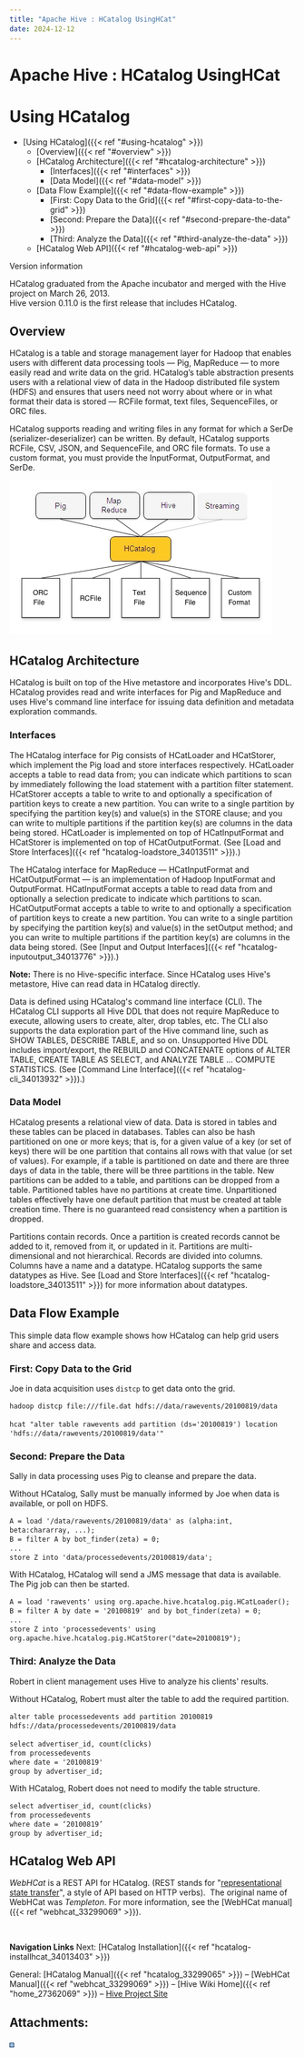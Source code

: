 ```yaml
---
title: "Apache Hive : HCatalog UsingHCat"
date: 2024-12-12
---
```


# Apache Hive : HCatalog UsingHCat

# Using HCatalog

* [Using HCatalog]({{< ref "#using-hcatalog" >}})
	+ [Overview]({{< ref "#overview" >}})
	+ [HCatalog Architecture]({{< ref "#hcatalog-architecture" >}})
		- [Interfaces]({{< ref "#interfaces" >}})
		- [Data Model]({{< ref "#data-model" >}})
	+ [Data Flow Example]({{< ref "#data-flow-example" >}})
		- [First: Copy Data to the Grid]({{< ref "#first-copy-data-to-the-grid" >}})
		- [Second: Prepare the Data]({{< ref "#second-prepare-the-data" >}})
		- [Third: Analyze the Data]({{< ref "#third-analyze-the-data" >}})
	+ [HCatalog Web API]({{< ref "#hcatalog-web-api" >}})

Version information

HCatalog graduated from the Apache incubator and merged with the Hive project on March 26, 2013.  
 Hive version 0.11.0 is the first release that includes HCatalog.

## Overview

HCatalog is a table and storage management layer for Hadoop that enables users with different data processing tools — Pig, MapReduce — to more easily read and write data on the grid. HCatalog’s table abstraction presents users with a relational view of data in the Hadoop distributed file system (HDFS) and ensures that users need not worry about where or in what format their data is stored — RCFile format, text files, SequenceFiles, or ORC files.

HCatalog supports reading and writing files in any format for which a SerDe (serializer-deserializer) can be written. By default, HCatalog supports RCFile, CSV, JSON, and SequenceFile, and ORC file formats. To use a custom format, you must provide the InputFormat, OutputFormat, and SerDe.

![](attachments/34013260/34177026.jpg)

## HCatalog Architecture

HCatalog is built on top of the Hive metastore and incorporates Hive's DDL. HCatalog provides read and write interfaces for Pig and MapReduce and uses Hive's command line interface for issuing data definition and metadata exploration commands.

### Interfaces

The HCatalog interface for Pig consists of HCatLoader and HCatStorer, which implement the Pig load and store interfaces respectively. HCatLoader accepts a table to read data from; you can indicate which partitions to scan by immediately following the load statement with a partition filter statement. HCatStorer accepts a table to write to and optionally a specification of partition keys to create a new partition. You can write to a single partition by specifying the partition key(s) and value(s) in the STORE clause; and you can write to multiple partitions if the partition key(s) are columns in the data being stored. HCatLoader is implemented on top of HCatInputFormat and HCatStorer is implemented on top of HCatOutputFormat. (See [Load and Store Interfaces]({{< ref "hcatalog-loadstore_34013511" >}}).)

The HCatalog interface for MapReduce — HCatInputFormat and HCatOutputFormat — is an implementation of Hadoop InputFormat and OutputFormat. HCatInputFormat accepts a table to read data from and optionally a selection predicate to indicate which partitions to scan. HCatOutputFormat accepts a table to write to and optionally a specification of partition keys to create a new partition. You can write to a single partition by specifying the partition key(s) and value(s) in the setOutput method; and you can write to multiple partitions if the partition key(s) are columns in the data being stored. (See [Input and Output Interfaces]({{< ref "hcatalog-inputoutput_34013776" >}}).)

**Note:** There is no Hive-specific interface. Since HCatalog uses Hive's metastore, Hive can read data in HCatalog directly.

Data is defined using HCatalog's command line interface (CLI). The HCatalog CLI supports all Hive DDL that does not require MapReduce to execute, allowing users to create, alter, drop tables, etc. The CLI also supports the data exploration part of the Hive command line, such as SHOW TABLES, DESCRIBE TABLE, and so on. Unsupported Hive DDL includes import/export, the REBUILD and CONCATENATE options of ALTER TABLE, CREATE TABLE AS SELECT, and ANALYZE TABLE ... COMPUTE STATISTICS. (See [Command Line Interface]({{< ref "hcatalog-cli_34013932" >}}).)

### Data Model

HCatalog presents a relational view of data. Data is stored in tables and these tables can be placed in databases. Tables can also be hash partitioned on one or more keys; that is, for a given value of a key (or set of keys) there will be one partition that contains all rows with that value (or set of values). For example, if a table is partitioned on date and there are three days of data in the table, there will be three partitions in the table. New partitions can be added to a table, and partitions can be dropped from a table. Partitioned tables have no partitions at create time. Unpartitioned tables effectively have one default partition that must be created at table creation time. There is no guaranteed read consistency when a partition is dropped.

Partitions contain records. Once a partition is created records cannot be added to it, removed from it, or updated in it. Partitions are multi-dimensional and not hierarchical. Records are divided into columns. Columns have a name and a datatype. HCatalog supports the same datatypes as Hive. See [Load and Store Interfaces]({{< ref "hcatalog-loadstore_34013511" >}}) for more information about datatypes.

## Data Flow Example

This simple data flow example shows how HCatalog can help grid users share and access data.

### First: Copy Data to the Grid

Joe in data acquisition uses `distcp` to get data onto the grid.

```
hadoop distcp file:///file.dat hdfs://data/rawevents/20100819/data

hcat "alter table rawevents add partition (ds='20100819') location 'hdfs://data/rawevents/20100819/data'"

```

### Second: Prepare the Data

Sally in data processing uses Pig to cleanse and prepare the data.

Without HCatalog, Sally must be manually informed by Joe when data is available, or poll on HDFS.

```
A = load '/data/rawevents/20100819/data' as (alpha:int, beta:chararray, ...);
B = filter A by bot_finder(zeta) = 0;
...
store Z into 'data/processedevents/20100819/data';

```

With HCatalog, HCatalog will send a JMS message that data is available. The Pig job can then be started.

```
A = load 'rawevents' using org.apache.hive.hcatalog.pig.HCatLoader();
B = filter A by date = '20100819' and by bot_finder(zeta) = 0;
...
store Z into 'processedevents' using org.apache.hive.hcatalog.pig.HCatStorer("date=20100819");

```

### Third: Analyze the Data

Robert in client management uses Hive to analyze his clients' results.

Without HCatalog, Robert must alter the table to add the required partition.

```
alter table processedevents add partition 20100819 hdfs://data/processedevents/20100819/data

select advertiser_id, count(clicks)
from processedevents
where date = '20100819'
group by advertiser_id;

```

With HCatalog, Robert does not need to modify the table structure.

```
select advertiser_id, count(clicks)
from processedevents
where date = ‘20100819’
group by advertiser_id;

```

## HCatalog Web API

*WebHCat* is a REST API for HCatalog. (REST stands for "[representational state transfer](http://en.wikipedia.org/wiki/Representational_state_transfer)", a style of API based on HTTP verbs).  The original name of WebHCat was *Templeton*. For more information, see the [WebHCat manual]({{< ref "webhcat_33299069" >}}).

 

**Navigation Links**
Next: [HCatalog Installation]({{< ref "hcatalog-installhcat_34013403" >}})

General: [HCatalog Manual]({{< ref "hcatalog_33299065" >}}) – [WebHCat Manual]({{< ref "webhcat_33299069" >}}) – [Hive Wiki Home]({{< ref "home_27362069" >}}) – [Hive Project Site](http://hive.apache.org/)

## Attachments:

![](images/icons/bullet_blue.gif)

 

 

